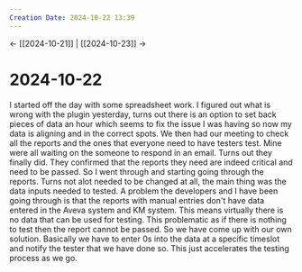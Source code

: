 ```yaml
---
Creation Date: 2024-10-22 13:39
---
```


<- [[2024-10-21]] | [[2024-10-23]]  ->

# 2024-10-22
I started off the day with some spreadsheet work. I figured out what is wrong with the plugin yesterday, turns out there is an option to set back pieces of data an hour which seems to fix the issue I was having so now my data is aligning and in the correct spots. We then had our meeting to check all the reports and the ones that everyone need to have testers test. Mine were all waiting on the someone to respond in an email. Turns out they finally did. They confirmed that the reports they need are indeed critical and need to be passed. So I went through and starting going through the reports. Turns not alot needed to be changed at all, the main thing was the data inputs needed to tested. A problem the developers and I have been going through is that the reports with manual entries don't have data entered in the Aveva system and KM system. This means virtually there is no data that can be used for testing. This problematic as if there is nothing to test then the report cannot be passed. So we have come up with our own solution. Basically we have to enter 0s into the data at a specific timeslot and notify the tester that we have done so. This just accelerates the testing process as we go. 